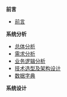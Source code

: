 **前言**
- [前言](前言/前言)

**系统分析**
- [总体分析](系统分析部分/总体分析)
- [需求分析](系统分析部分/需求分析)
- [业务逻辑分析](系统分析部分/业务逻辑分析)
- [技术选型及架构设计](系统分析部分/技术选型及架构设计)
- [数据字典](系统分析部分/数据字典)

**系统设计**
